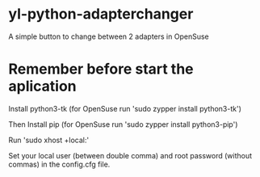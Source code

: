 # yl-python-adapterchanger
A simple button to change between 2 adapters in OpenSuse

# Remember before start the aplication
Install python3-tk (for OpenSuse run 'sudo zypper install python3-tk')

Then Install pip (for OpenSuse run 'sudo zypper install python3-pip')

Run 'sudo xhost +local:'

Set your local user (between double comma) and root password (without commas) in the config.cfg file.




